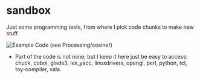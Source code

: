 # sandbox
Just some programming tests, from where I pick code chunks to make new stuff.

![Example Code](https://raw.githubusercontent.com/rodolfoap/sandbox/master/processing/cosine/curve.png)
(see Processing/cosine/)

* Part of the code is not mine, but I keep it here just be easy to access: chuck, cobol, glade3, lex_yacc, linuxdrivers, opengl, perl, python, tcl, toy-compiler, vala.
